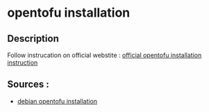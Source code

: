 # opentofu installation

## Description

Follow instrucation on official webstite : [official opentofu installation instruction](https://opentofu.org/docs/intro/install/)

## Sources :

- [debian opentofu installation](https://opentofu.org/docs/intro/install/deb/)